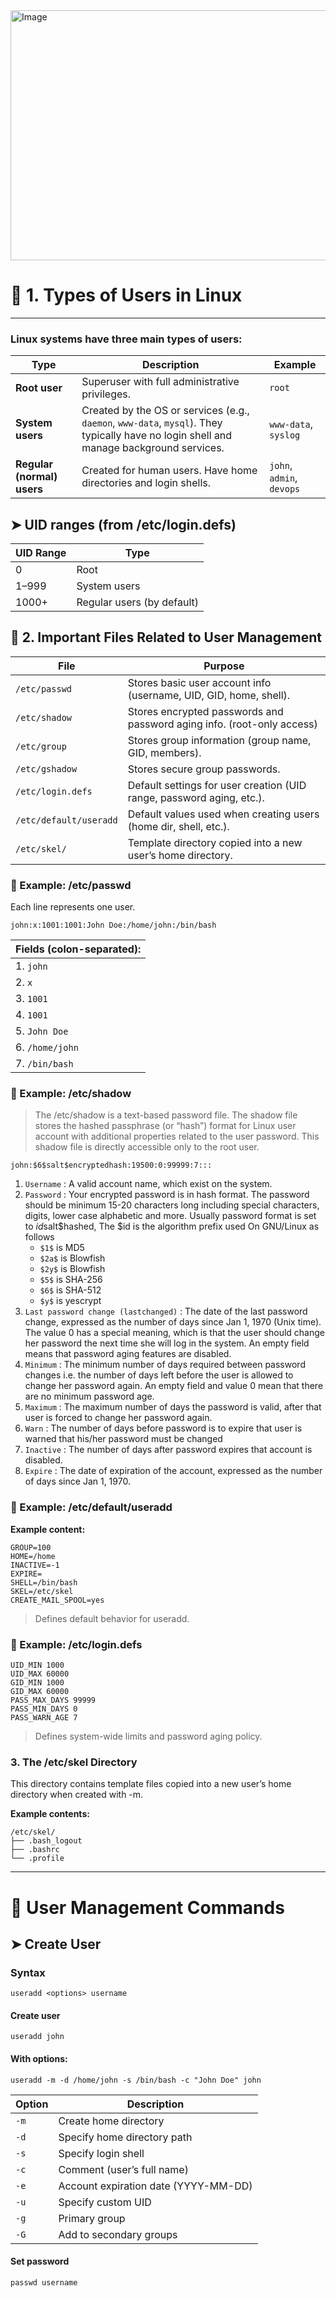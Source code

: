 <img width="700" height="400" alt="Image" src="https://github.com/user-attachments/assets/fdb6309e-d548-4f7e-b38d-c835548b6ad6" />

# 🧠 1. Types of Users in Linux
---
### Linux systems have three main types of users:

| Type                       | Description                                                                                                                             | Example                   |
| -------------------------- | --------------------------------------------------------------------------------------------------------------------------------------- | ------------------------- |
| **Root user**              | Superuser with full administrative privileges.                                                                                          | `root`                    |
| **System users**           | Created by the OS or services (e.g., `daemon`, `www-data`, `mysql`). They typically have no login shell and manage background services. | `www-data`, `syslog`      |
| **Regular (normal) users** | Created for human users. Have home directories and login shells.                                                                        | `john`, `admin`, `devops` |


## ➤ UID ranges (from /etc/login.defs)

| UID Range | Type                       |
| --------- | -------------------------- |
| 0         | Root                       |
| 1–999     | System users               |
| 1000+     | Regular users (by default) |


## 📁 2. Important Files Related to User Management

| File                   | Purpose                                                                |
| ---------------------- | ---------------------------------------------------------------------- |
| `/etc/passwd`          | Stores basic user account info (username, UID, GID, home, shell).      |
| `/etc/shadow`          | Stores encrypted passwords and password aging info. (root-only access) |
| `/etc/group`           | Stores group information (group name, GID, members).                   |
| `/etc/gshadow`         | Stores secure group passwords.                                         |
| `/etc/login.defs`      | Default settings for user creation (UID range, password aging, etc.).  |
| `/etc/default/useradd` | Default values used when creating users (home dir, shell, etc.).       |
| `/etc/skel/`           | Template directory copied into a new user’s home directory.            |


### 🧩 Example: /etc/passwd

Each line represents one user.
```
john:x:1001:1001:John Doe:/home/john:/bin/bash
```
| **Fields (colon-separated):**												          	              |				
| ----------------------------------------------------------------------------- |
| 1. `john`		 		  | username												                          |
| 2. `x`		 		    | password placeholder (actual password in /etc/shadow)     |
| 3. `1001` 	 		  | UID													                              |
| 4. `1001`		 		  | primary GID											                          |
| 5. `John Doe`	 		| comment (GECOS field)									                    |
| 6. `/home/john` 	| home directory										                        |
| 7. `/bin/bash` 		| login shell											                          |

### 🧩 Example: /etc/shadow
> The /etc/shadow is a text-based password file. The shadow file stores the hashed passphrase (or “hash”) format for Linux user account with additional properties related to the user password. This shadow file is directly accessible only to the root user.

```
john:$6$salt$encryptedhash:19500:0:99999:7:::
```
1. `Username` : A valid account name, which exist on the system.
2. `Password` : Your encrypted password is in hash format. The password should be minimum 15-20 characters long including special characters, digits, lower case alphabetic and more. Usually password format is set to $id$salt$hashed, The $id is the algorithm prefix used On GNU/Linux as follows
    - `$1$` is MD5
    - `$2a$` is Blowfish
    - `$2y$` is Blowfish
    - `$5$` is SHA-256
    - `$6$` is SHA-512
    - `$y$` is yescrypt
3. `Last password change (lastchanged)` : The date of the last password change, expressed as the number of days since Jan 1, 1970 (Unix time). The value 0 has a special meaning, which is that the user should change her password the next time she will log in the system. An empty field means that password aging features are disabled.
4. `Minimum` : The minimum number of days required between password changes i.e. the number of days left before the user is allowed to change her password again. An empty field and value 0 mean that there are no minimum password age.
5. `Maximum` : The maximum number of days the password is valid, after that user is forced to change her password again.
6. `Warn` : The number of days before password is to expire that user is warned that his/her password must be changed
7. `Inactive` : The number of days after password expires that account is disabled.
8. `Expire` : The date of expiration of the account, expressed as the number of days since Jan 1, 1970.

### 🧩 Example: /etc/default/useradd

**Example content:**
```
GROUP=100
HOME=/home
INACTIVE=-1
EXPIRE=
SHELL=/bin/bash
SKEL=/etc/skel
CREATE_MAIL_SPOOL=yes
```
> Defines default behavior for useradd.


### 🧩 Example: /etc/login.defs

```
UID_MIN 1000
UID_MAX 60000
GID_MIN 1000
GID_MAX 60000
PASS_MAX_DAYS 99999
PASS_MIN_DAYS 0
PASS_WARN_AGE 7
```
> Defines system-wide limits and password aging policy.

### 3. The /etc/skel Directory

This directory contains template files copied into a new user’s home directory when created with -m.

**Example contents:**
```
/etc/skel/
├── .bash_logout
├── .bashrc
└── .profile
```
---

# 👤 User Management Commands

## ➤ Create User

### Syntax
```
useradd <options> username
```

#### Create user
```
useradd john
```
#### With options:
```
useradd -m -d /home/john -s /bin/bash -c "John Doe" john
```

| Option | Description                          |
| ------ | ------------------------------------ |
| `-m`   | Create home directory                |
| `-d`   | Specify home directory path          |
| `-s`   | Specify login shell                  |
| `-c`   | Comment (user’s full name)           |
| `-e`   | Account expiration date (YYYY-MM-DD) |
| `-u`   | Specify custom UID                   |
| `-g`   | Primary group                        |
| `-G`   | Add to secondary groups              |

#### Set password
```
passwd username
```




